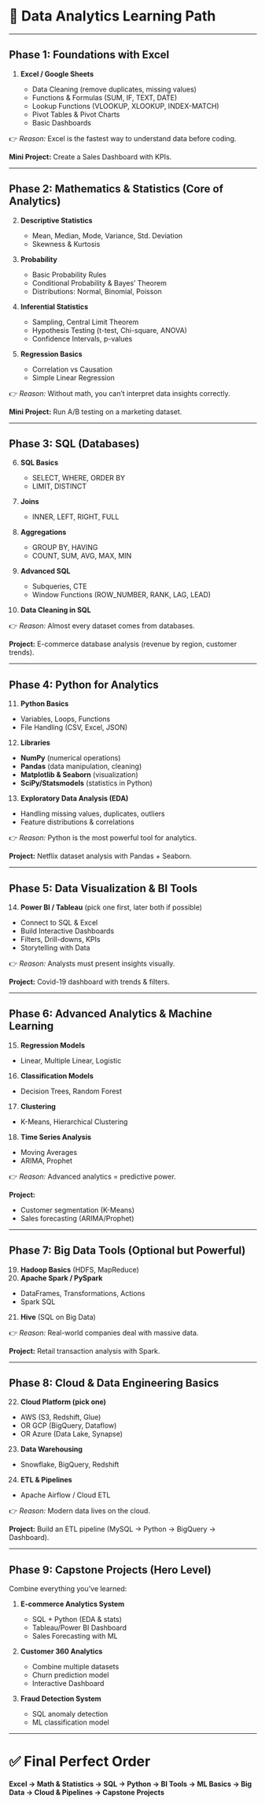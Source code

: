 # 🎯 Data Analytics Learning Path
---

## **Phase 1: Foundations with Excel**

1. **Excel / Google Sheets**

   * Data Cleaning (remove duplicates, missing values)
   * Functions & Formulas (SUM, IF, TEXT, DATE)
   * Lookup Functions (VLOOKUP, XLOOKUP, INDEX-MATCH)
   * Pivot Tables & Pivot Charts
   * Basic Dashboards

👉 *Reason:* Excel is the fastest way to understand data before coding.

**Mini Project:** Create a Sales Dashboard with KPIs.

---

## **Phase 2: Mathematics & Statistics (Core of Analytics)**

2. **Descriptive Statistics**

   * Mean, Median, Mode, Variance, Std. Deviation
   * Skewness & Kurtosis
3. **Probability**

   * Basic Probability Rules
   * Conditional Probability & Bayes’ Theorem
   * Distributions: Normal, Binomial, Poisson
4. **Inferential Statistics**

   * Sampling, Central Limit Theorem
   * Hypothesis Testing (t-test, Chi-square, ANOVA)
   * Confidence Intervals, p-values
5. **Regression Basics**

   * Correlation vs Causation
   * Simple Linear Regression

👉 *Reason:* Without math, you can’t interpret data insights correctly.

**Mini Project:** Run A/B testing on a marketing dataset.

---

## **Phase 3: SQL (Databases)**

6. **SQL Basics**

   * SELECT, WHERE, ORDER BY
   * LIMIT, DISTINCT
7. **Joins**

   * INNER, LEFT, RIGHT, FULL
8. **Aggregations**

   * GROUP BY, HAVING
   * COUNT, SUM, AVG, MAX, MIN
9. **Advanced SQL**

   * Subqueries, CTE
   * Window Functions (ROW\_NUMBER, RANK, LAG, LEAD)
10. **Data Cleaning in SQL**

👉 *Reason:* Almost every dataset comes from databases.

**Project:** E-commerce database analysis (revenue by region, customer trends).

---

## **Phase 4: Python for Analytics**

11. **Python Basics**

* Variables, Loops, Functions
* File Handling (CSV, Excel, JSON)

12. **Libraries**

* **NumPy** (numerical operations)
* **Pandas** (data manipulation, cleaning)
* **Matplotlib & Seaborn** (visualization)
* **SciPy/Statsmodels** (statistics in Python)

13. **Exploratory Data Analysis (EDA)**

* Handling missing values, duplicates, outliers
* Feature distributions & correlations

👉 *Reason:* Python is the most powerful tool for analytics.

**Project:** Netflix dataset analysis with Pandas + Seaborn.

---

## **Phase 5: Data Visualization & BI Tools**

14. **Power BI / Tableau** (pick one first, later both if possible)

* Connect to SQL & Excel
* Build Interactive Dashboards
* Filters, Drill-downs, KPIs
* Storytelling with Data

👉 *Reason:* Analysts must present insights visually.

**Project:** Covid-19 dashboard with trends & filters.

---

## **Phase 6: Advanced Analytics & Machine Learning**

15. **Regression Models**

* Linear, Multiple Linear, Logistic

16. **Classification Models**

* Decision Trees, Random Forest

17. **Clustering**

* K-Means, Hierarchical Clustering

18. **Time Series Analysis**

* Moving Averages
* ARIMA, Prophet

👉 *Reason:* Advanced analytics = predictive power.

**Project:**

* Customer segmentation (K-Means)
* Sales forecasting (ARIMA/Prophet)

---

## **Phase 7: Big Data Tools (Optional but Powerful)**

19. **Hadoop Basics** (HDFS, MapReduce)
20. **Apache Spark / PySpark**

* DataFrames, Transformations, Actions
* Spark SQL

21. **Hive** (SQL on Big Data)

👉 *Reason:* Real-world companies deal with massive data.

**Project:** Retail transaction analysis with Spark.

---

## **Phase 8: Cloud & Data Engineering Basics**

22. **Cloud Platform (pick one)**

* AWS (S3, Redshift, Glue)
* OR GCP (BigQuery, Dataflow)
* OR Azure (Data Lake, Synapse)

23. **Data Warehousing**

* Snowflake, BigQuery, Redshift

24. **ETL & Pipelines**

* Apache Airflow / Cloud ETL

👉 *Reason:* Modern data lives on the cloud.

**Project:** Build an ETL pipeline (MySQL → Python → BigQuery → Dashboard).

---

## **Phase 9: Capstone Projects (Hero Level)**

Combine everything you’ve learned:

1. **E-commerce Analytics System**

   * SQL + Python (EDA & stats)
   * Tableau/Power BI Dashboard
   * Sales Forecasting with ML

2. **Customer 360 Analytics**

   * Combine multiple datasets
   * Churn prediction model
   * Interactive Dashboard

3. **Fraud Detection System**

   * SQL anomaly detection
   * ML classification model

---

# ✅ Final Perfect Order

**Excel → Math & Statistics → SQL → Python → BI Tools → ML Basics → Big Data → Cloud & Pipelines → Capstone Projects**


